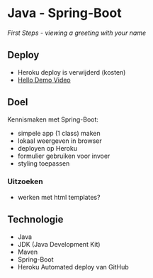 # Java - Spring-Boot
*First Steps - viewing a greeting with your name* 

## Deploy

- Heroku deploy is verwijderd (kosten)
- [Hello Demo Video](https://youtu.be/eTuicEAM6g4)

## Doel

Kennismaken met Spring-Boot: 
- simpele app (1 class) maken
- lokaal weergeven in browser
- deployen op Heroku
- formulier gebruiken voor invoer
- styling toepassen

### Uitzoeken
- werken met html templates?

## Technologie

- Java
- JDK (Java Development Kit)
- Maven
- Spring-Boot
- Heroku Automated deploy van GitHub

